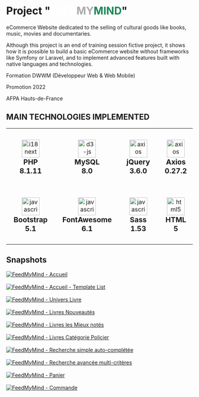 <h1>Project "<span style="color: #fff">FEED</span><span style="color: #aaa">MY</span><span style="color: #198754">MIND</span>"</h1>
<p>eCommerce Website dedicated to the selling of cultural goods like books, music, movies and documentaries.</p>
<p>Although this project is an end of training session fictive project, it shows how it is possible to build a basic eCommerce website without frameworks like Symfony or Laravel, and to implement advanced features built with native languages and technologies.</p>
<p>Formation DWWM (Développeur Web & Web Mobile)</p>
<p>Promotion 2022</p>
<p>AFPA Hauts-de-France</p>

## MAIN TECHNOLOGIES IMPLEMENTED

<table width="1000" style="width: 100% !important; border-collapse: collapse; border: none !important;">
  <tbody>
    <tr style="margin: 0 30px 0 30px; text-align: center;">
      <td align="center" style="padding: 30px 20px; border: none;">
        <img src="./images/logos/Php.svg" alt="i18next" height="48" />
        <div style="font-size: 1.2rem; font-weight: bold;">PHP<br />8.1.11</div>
      </td>
      <td align="center" style="padding: 30px 20px; border: none;">
        <img src="./images/logos/MySQL.svg" alt="d3-js" height="48" />
        <div style="font-size: 1.2rem; font-weight: bold;">MySQL<br />8.0</div>
      </td>
      <td align="center" style="padding: 30px 20px; border: none;">
        <img src="./images/logos/JQuery.svg" alt="axios" height="48" />
        <div style="font-size: 1.2rem; font-weight: bold;">jQuery<br />3.6.0</div>
      </td>
      <td align="center" style="padding: 30px 20px; border: none;">
        <img src="./images/logos/Axios.svg" alt="axios" height="48" />
        <div style="font-size: 1.2rem; font-weight: bold;">Axios<br />0.27.2</div>
      </td>
      <td align="center" style="padding: 30px 20px; border: none;">
        <img src="./images/logos/AOS.svg" alt="axios" height="48" />
        <div style="font-size: 1.2rem; font-weight: bold;">AOS<br />2.3.4 </div>
      </td>
      <td align="center" style="padding: 30px 20px; border: none;">
      </td>
    </tr>
    <tr style="margin: 0 30px 0 30px; text-align: center; background-color: transparent !important;">
      <td align="center" style="padding: 30px 20px; border: none !important;">
        <img src="./images/logos/Bootstrap.svg" alt="javascript" height="48" />
        <div style="font-size: 1.2rem; font-weight: bold;">Bootstrap<br />5.1</div>
      </td>
      <td align="center" style="padding: 30px 20px; border: none !important;">
        <img src="./images/logos/FontAwesome.svg" alt="javascript" height="48" />
        <div style="font-size: 1.2rem; font-weight: bold;">FontAwesome<br />6.1</div>
      </td>
      <td align="center" style="padding: 30px 20px; border: none !important;">
        <img src="./images/logos/Sass.svg" alt="javascript" height="48" />
        <div style="font-size: 1.2rem; font-weight: bold;">Sass<br />1.53</div>
      </td>
      <td align="center" style="padding: 30px 20px; border: none !important;">
        <img src="./images/logos/HTML5.svg" alt="html5" height="48" />
        <div style="font-size: 1.2rem; font-weight: bold;">HTML<br />5</div>
      </td>
      <td align="center" style="padding: 30px 20px; border: none !important;">
        <img src="./images/logos/CSS3.svg" alt="css3" height="48" />
        <div style="font-size: 1.2rem; font-weight: bold;">CSS<br />3</div>
      </td>
      <td align="center" style="padding: 30px 20px; border: none !important;">
        <img src="./images/logos/Javascript.svg" alt="javascript" height="48" />
        <div style="font-size: 1.2rem; font-weight: bold;">Javascript<br />ES6</div>
      </td>
    </tr>
  </tbody>
</table>

<h2>Snapshots</h2>
<div class="snapshots">
  <a href="./snapshots/01 - FeedMyMind - Accueil.png" target="_blank"><img src="./snapshots/01 - FeedMyMind - Accueil.png" alt="FeedMyMind - Accueil" /></a><br /><br />
  <a href="./snapshots/02 - FeedMyMind - Accueil - Template List.png" target="_blank"><img src="./snapshots/02 - FeedMyMind - Accueil - Template List.png" alt="FeedMyMind - Accueil - Template List" /></a></a><br /><br />
  <a href="./snapshots/03 - FeedMyMind - Univers Livre.png" target="_blank"><img src="./snapshots/03 - FeedMyMind - Univers Livre.png" alt="FeedMyMind - Univers Livre" /></a></a><br /><br />
  <a href="./snapshots/04 - FeedMyMind - Livres Nouveautés.png" target="_blank"><img src="./snapshots/04 - FeedMyMind - Livres Nouveautés.png" alt="FeedMyMind - Livres Nouveautés" /></a></a><br /><br />
  <a href="./snapshots/05 - FeedMyMind - Livres les Mieux notés.png" target="_blank"><img src="./snapshots/05 - FeedMyMind - Livres les Mieux notés.png" alt="FeedMyMind - Livres les Mieux notés" /></a></a><br /><br />
  <a href="./snapshots/06 - FeedMyMind - Livres Catégorie Policier.png" target="_blank"><img src="./snapshots/06 - FeedMyMind - Livres Catégorie Policier.png" alt="FeedMyMind - Livres Catégorie Policier" /></a></a><br /><br />
  <a href="./snapshots/07 - FeedMyMind - Recherche simple auto-complétée.png" target="_blank"><img src="./snapshots/07 - FeedMyMind - Recherche simple auto-complétée.png" alt="FeedMyMind - Recherche simple auto-complétée" /></a></a><br /><br />
  <a href="./snapshots/08 - FeedMyMind - Recherche avancée multi-critères.png" target="_blank"><img src="./snapshots/08 - FeedMyMind - Recherche avancée multi-critères.png" alt="FeedMyMind - Recherche avancée multi-critères" /></a></a><br /><br />
  <a href="./snapshots/09 - FeedMyMind - Panier.png" target="_blank"><img src="./snapshots/09 - FeedMyMind - Panier.png" alt="FeedMyMind - Panier" /></a></a><br /><br />
  <a href="./snapshots/10 - FeedMyMind - Commande.png" target="_blank"><img src="./snapshots/10 - FeedMyMind - Commande.png" alt="FeedMyMind - Commande" /></a></a><br /><br />
</div>
